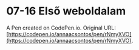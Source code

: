 # 07-16 Első weboldalam

A Pen created on CodePen.io. Original URL: [https://codepen.io/annaacsontos/pen/rNmyXVO](https://codepen.io/annaacsontos/pen/rNmyXVO).


